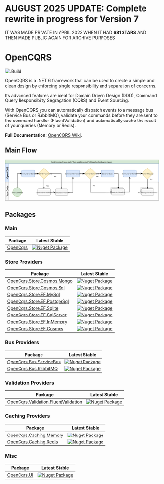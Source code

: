 # AUGUST 2025 UPDATE: Complete rewrite in progress for Version 7

IT WAS MADE PRIVATE IN APRIL 2023 WHEN IT HAD **681 STARS** AND THEN MADE PUBLIC AGAIN FOR ARCHIVE PURPOSES

# OpenCQRS

[![.Build](https://github.com/lucabriguglia/OpenCQRS/actions/workflows/dotnet.yml/badge.svg)](https://github.com/lucabriguglia/OpenCQRS/actions/workflows/dotnet.yml)

OpenCQRS is a .NET 6 framework that can be used to create a simple and clean design by enforcing single responsibility and separation of concerns.

Its advanced features are ideal for Domain Driven Design (DDD), Command Query Responsibilty Segragation (CQRS) and Event Sourcing.

With OpenCQRS you can automatically dispatch events to a message bus (Service Bus or RabbitMQ), validate your commands before they are sent to the command handler (FluentValidation) and automatically cache the result of your queries (Memory or Redis).

**Full Documentation**: [OpenCQRS Wiki](https://lucabriguglia.github.io/OpenCQRS).

## Main Flow

![Send Command Flow](docs/assets/img/SendCommandFlow.svg)

## Packages

### Main

| Package | Latest Stable |
| --- | --- |
| [OpenCqrs](https://www.nuget.org/packages/OpenCqrs) | [![Nuget Package](https://img.shields.io/badge/nuget-6.5.0-blue.svg)](https://www.nuget.org/packages/OpenCqrs) |

### Store Providers

| Package | Latest Stable |
| --- | --- |
| [OpenCqrs.Store.Cosmos.Mongo](https://www.nuget.org/packages/OpenCqrs.Store.Cosmos.Mongo) | [![Nuget Package](https://img.shields.io/badge/nuget-6.5.0-blue.svg)](https://www.nuget.org/packages/OpenCqrs.Store.Cosmos.Mongo) |
| [OpenCqrs.Store.Cosmos.Sql](https://www.nuget.org/packages/OpenCqrs.Store.Cosmos.Sql) | [![Nuget Package](https://img.shields.io/badge/nuget-6.5.0-blue.svg)](https://www.nuget.org/packages/OpenCqrs.Store.Cosmos.Sql) |
| [OpenCqrs.Store.EF.MySql](https://www.nuget.org/packages/OpenCqrs.Store.EF.MySql) | [![Nuget Package](https://img.shields.io/badge/nuget-6.5.0-blue.svg)](https://www.nuget.org/packages/OpenCqrs.Store.EF.MySql) |
| [OpenCqrs.Store.EF.PostgreSql](https://www.nuget.org/packages/OpenCqrs.Store.EF.PostgreSql) | [![Nuget Package](https://img.shields.io/badge/nuget-6.5.0-blue.svg)](https://www.nuget.org/packages/OpenCqrs.Store.EF.PostgreSql) |
| [OpenCqrs.Store.EF.Sqlite](https://www.nuget.org/packages/OpenCqrs.Store.EF.Sqlite) | [![Nuget Package](https://img.shields.io/badge/nuget-6.5.0-blue.svg)](https://www.nuget.org/packages/OpenCqrs.Store.EF.Sqlite) |
| [OpenCqrs.Store.EF.SqlServer](https://www.nuget.org/packages/OpenCqrs.Store.EF.SqlServer) | [![Nuget Package](https://img.shields.io/badge/nuget-6.5.0-blue.svg)](https://www.nuget.org/packages/OpenCqrs.Store.EF.SqlServer) |
| [OpenCqrs.Store.EF.InMemory](https://www.nuget.org/packages/OpenCqrs.Store.EF.InMemory) | [![Nuget Package](https://img.shields.io/badge/nuget-6.5.0-blue.svg)](https://www.nuget.org/packages/OpenCqrs.Store.EF.InMemory) |
| [OpenCqrs.Store.EF.Cosmos](https://www.nuget.org/packages/OpenCqrs.Store.EF.Cosmos) | [![Nuget Package](https://img.shields.io/badge/nuget-6.5.0-blue.svg)](https://www.nuget.org/packages/OpenCqrs.Store.EF.Cosmos) |

### Bus Providers

| Package | Latest Stable |
| --- | --- |
| [OpenCqrs.Bus.ServiceBus](https://www.nuget.org/packages/OpenCqrs.Bus.ServiceBus) | [![Nuget Package](https://img.shields.io/badge/nuget-6.5.0-blue.svg)](https://www.nuget.org/packages/OpenCqrs.Bus.ServiceBus) |
| [OpenCqrs.Bus.RabbitMQ](https://www.nuget.org/packages/OpenCqrs.Bus.RabbitMQ) | [![Nuget Package](https://img.shields.io/badge/nuget-6.5.0-blue.svg)](https://www.nuget.org/packages/OpenCqrs.Bus.RabbitMQ) |

### Validation Providers

| Package | Latest Stable |
| --- | --- |
| [OpenCqrs.Validation.FluentValidation](https://www.nuget.org/packages/OpenCqrs.Validation.FluentValidation) | [![Nuget Package](https://img.shields.io/badge/nuget-6.5.0-blue.svg)](https://www.nuget.org/packages/OpenCqrs.Validation.FluentValidation) |

### Caching Providers

| Package | Latest Stable |
| --- | --- |
| [OpenCqrs.Caching.Memory](https://www.nuget.org/packages/OpenCqrs.Caching.Memory) | [![Nuget Package](https://img.shields.io/badge/nuget-6.5.0-blue.svg)](https://www.nuget.org/packages/OpenCqrs.Caching.Memory) |
| [OpenCqrs.Caching.Redis](https://www.nuget.org/packages/OpenCqrs.Caching.Redis) | [![Nuget Package](https://img.shields.io/badge/nuget-6.5.0-blue.svg)](https://www.nuget.org/packages/OpenCqrs.Caching.Redis) |

### Misc

| Package | Latest Stable |
| --- | --- |
| [OpenCqrs.UI](https://www.nuget.org/packages/OpenCqrs.UI) | [![Nuget Package](https://img.shields.io/badge/nuget-6.5.0-blue.svg)](https://www.nuget.org/packages/OpenCqrs.UI) |
